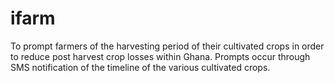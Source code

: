 # ifarm
 To prompt farmers of the harvesting period of their cultivated crops in order to reduce post harvest crop losses within Ghana. Prompts occur through SMS notification of the timeline of the various cultivated crops.


